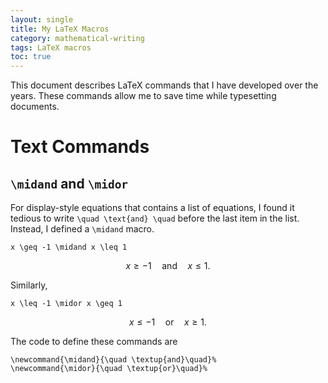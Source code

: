 ```yaml
---
layout: single
title: My LaTeX Macros
category: mathematical-writing
tags: LaTeX macros
toc: true
---
```


This document describes LaTeX commands that I have developed over the years. These commands allow me to save time while typesetting documents.
 
# Text Commands

## `\midand` and `\midor`
For display-style equations that contains a list of equations, I found it tedious to write `\quad \text{and} \quad` before the last item in the list. Instead, I defined a `\midand` macro. 
```
x \geq -1 \midand x \leq 1
```

$$ x \geq -1 \quad \text{and} \quad x \leq 1.$$

Similarly, 

```
x \leq -1 \midor x \geq 1
```

$$ x \leq -1 \quad \text{or} \quad x \geq 1.$$

The code to define these commands are 
```
\newcommand{\midand}{\quad \textup{and}\quad}%
\newcommand{\midor}{\quad \textup{or}\quad}%
```
